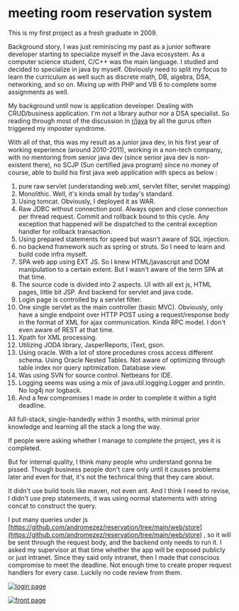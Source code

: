 # meeting room reservation system

This is my first project as a fresh graduate in 2009.

Background story, I was just reminiscing my past as a junior software developer starting to specialize myself in the Java ecosystem. As a computer science student, C/C++ was the main language. I studied and decided to specialize in java by myself. Obviously need to split my focus to learn the curriculum as well such as discrete math, DB, algebra, DSA, networking, and so on. Mixing up with PHP and VB 6 to complete some assignments as well.

My background until now is application developer. Dealing with CRUD/business application. I'm not a library author nor a DSA specialist. So reading through most of the discussion in [r/java](https://www.reddit.com/r/java/) by all the gurus often triggered my imposter syndrome.

With all of that, this was my result as a junior java dev, in his first year of working experience (around 2010-2011), working in a non-tech company, with no mentoring from senior java dev (since senior java dev is non-existent there), no SCJP (Sun certified java program) since no money of course, able to build his first java web application with specs as below :

1.  pure raw servlet (understanding web.xml, servlet filter, servlet mapping)
2.  Monolithic. Well, it's kinda small by today's standard.
3.  Using tomcat. Obviously, I deployed it as WAR.
4.  Raw JDBC without connection pool. Always open and close connection per thread request. Commit and rollback bound to this cycle. Any exception that happened will be dispatched to the central exception handler for rollback transaction.
5.  Using prepared statements for speed but wasn't aware of SQL injection.
6.  no backend framework such as spring or struts. So I need to learn and build code infra myself.
7.  SPA web app using EXT JS. So I knew HTML/javascript and DOM manipulation to a certain extent. But I wasn't aware of the term SPA at that time.
8.  The source code is divided into 2 aspects. UI with all ext js, HTML pages, little bit JSP. And backend for servlet and java code.
9.  Login page is controlled by a servlet filter.
10.  One single servlet as the main controller (basic MVC). Obviously, only have a single endpoint over HTTP POST using a request/response body in the format of XML for ajax communication. Kinda RPC model. I don't even aware of REST at that time.
11.  Xpath for XML processing.
12.  Utilizing JODA library, JasperReports, iText, gson.
13.  Using oracle. With a lot of store procedures cross access different schema. Using Oracle Nested Tables. Not aware of optimizing through table index nor query optimization. Database view.
14.  Was using SVN for source control. Netbeans for IDE.
15.  Logging seems was using a mix of java.util.logging.Logger and println. No log4j nor logback.
16.  And a few compromises I made in order to complete it within a tight deadline.

All full-stack, single-handedly within 3 months, with minimal prior knowledge and learning all the stack a long the way.

If people were asking whether I manage to complete the project, yes it is completed.

But for internal quality, I think many people who understand gonna be pissed. Though business people don't care only until it causes problems later and even for that, it's not the technical thing that they care about.

It didn't use build tools like maven, not even ant. And I think I need to revise, I didn't use prep statements, it was using normal statements with string concat to construct the query.

I put many queries under js [https://github.com/andromezez/reservation/tree/main/web/store](https://github.com/andromezez/reservation/tree/main/web/store) , so it will be sent through the request body, and the backend only needs to run it. I asked my supervisor at that time whether the app will be exposed publicly or just intranet. Since they said only intranet, then I made that conscious compromise to meet the deadline. Not enough time to create proper request handlers for every case. Luckily no code review from them.

[![login page](https://bayutomo.id/wp-content/uploads/2022/04/booking-room-login.jpg "login page")](https://bayutomo.id/wp-content/uploads/2022/04/booking-room-login.jpg "login page")

[![front page](https://bayutomo.id/wp-content/uploads/2022/04/booking-room-mainpage.jpg "front page")](https://bayutomo.id/wp-content/uploads/2022/04/booking-room-mainpage.jpg "front page")
